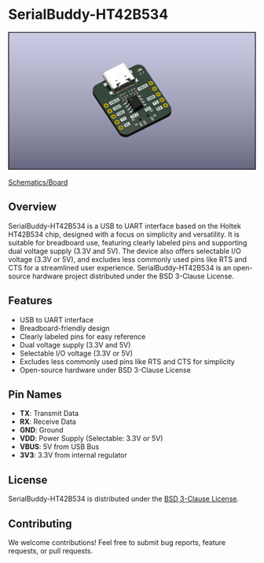 # SerialBuddy-HT42B534

![SerialBuddy-HT42B534 Logo](SerialBuddy-HT42B534.png)

[Schematics/Board](https://kicanvas.org/?github=https%3A%2F%2Fgithub.com%2F21Whales%2FSerialBuddy-HT42B534%2Ftree%2Fmain%2Fhardware%2Frev1)

## Overview

SerialBuddy-HT42B534 is a USB to UART interface based on the Holtek HT42B534 chip, designed with a focus on simplicity and versatility. It is suitable for breadboard use, featuring clearly labeled pins and supporting dual voltage supply (3.3V and 5V). The device also offers selectable I/O voltage (3.3V or 5V), and excludes less commonly used pins like RTS and CTS for a streamlined user experience. SerialBuddy-HT42B534 is an open-source hardware project distributed under the BSD 3-Clause License.

## Features

- USB to UART interface
- Breadboard-friendly design
- Clearly labeled pins for easy reference
- Dual voltage supply (3.3V and 5V)
- Selectable I/O voltage (3.3V or 5V)
- Excludes less commonly used pins like RTS and CTS for simplicity
- Open-source hardware under BSD 3-Clause License


## Pin Names

- **TX**: Transmit Data
- **RX**: Receive Data
- **GND**: Ground
- **VDD**: Power Supply (Selectable: 3.3V or 5V)
- **VBUS**: 5V from USB Bus
- **3V3**: 3.3V from internal regulator

## License

SerialBuddy-HT42B534 is distributed under the [BSD 3-Clause License](LICENSE).

## Contributing

We welcome contributions! Feel free to submit bug reports, feature requests, or pull requests.
